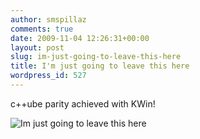 ```yaml
---
author: smspillaz
comments: true
date: 2009-11-04 12:26:31+00:00
layout: post
slug: im-just-going-to-leave-this-here
title: I'm just going to leave this here
wordpress_id: 527
---
```


c++ube parity achieved with KWin!

![Im just going to leave this here](http://smspillaz.files.wordpress.com/2009/11/im-just-going-to-leave-this-here1.png?w=1024)
